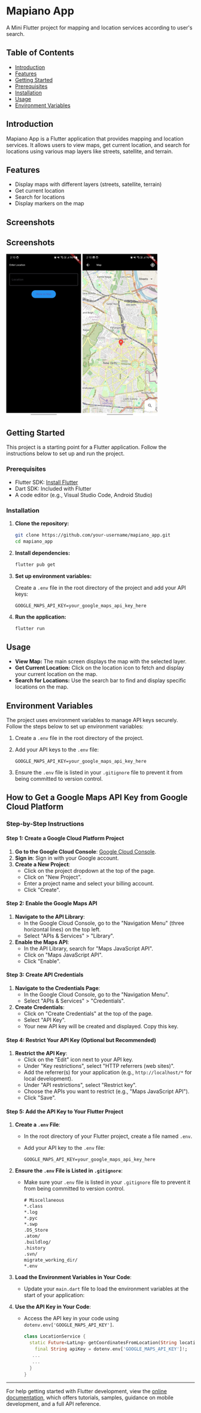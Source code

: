 # Mapiano App

A Mini Flutter project for mapping and location services according to user's search.

## Table of Contents

- [Introduction](#introduction)
- [Features](#features)
- [Getting Started](#getting-started)
- [Prerequisites](#prerequisites)
- [Installation](#installation)
- [Usage](#usage)
- [Environment Variables](#environment-variables)


## Introduction

Mapiano App is a Flutter application that provides mapping and location services. It allows users to view maps, get current location, and search for locations using various map layers like streets, satellite, and terrain.

## Features

- Display maps with different layers (streets, satellite, terrain)
- Get current location
- Search for locations
- Display markers on the map

## Screenshots
## Screenshots


<img src="apk/locationScreen.jpeg" width="200"> <img src="apk/mapScreen.jpeg" width="200"> 

## Getting Started

This project is a starting point for a Flutter application. Follow the instructions below to set up and run the project.

### Prerequisites

- Flutter SDK: [Install Flutter](https://flutter.dev/docs/get-started/install)
- Dart SDK: Included with Flutter
- A code editor (e.g., Visual Studio Code, Android Studio)

### Installation

1. **Clone the repository:**

    ```sh
    git clone https://github.com/your-username/mapiano_app.git
    cd mapiano_app
    ```

2. **Install dependencies:**

    ```sh
    flutter pub get
    ```

3. **Set up environment variables:**

    Create a `.env` file in the root directory of the project and add your API keys:

    ```properties
    GOOGLE_MAPS_API_KEY=your_google_maps_api_key_here
    ```

4. **Run the application:**

    ```sh
    flutter run
    ```

## Usage

- **View Map:** The main screen displays the map with the selected layer.
- **Get Current Location:** Click on the location icon to fetch and display your current location on the map.
- **Search for Locations:** Use the search bar to find and display specific locations on the map.

## Environment Variables

The project uses environment variables to manage API keys securely. Follow the steps below to set up environment variables:

1. Create a `.env` file in the root directory of the project.
2. Add your API keys to the `.env` file:

    ```properties
    GOOGLE_MAPS_API_KEY=your_google_maps_api_key_here
    ```

3. Ensure the `.env` file is listed in your `.gitignore` file to prevent it from being committed to version control.



## How to Get a Google Maps API Key from Google Cloud Platform

### Step-by-Step Instructions

#### Step 1: Create a Google Cloud Platform Project

1. **Go to the Google Cloud Console**: [Google Cloud Console](https://console.cloud.google.com/).
2. **Sign in**: Sign in with your Google account.
3. **Create a New Project**:
   - Click on the project dropdown at the top of the page.
   - Click on "New Project".
   - Enter a project name and select your billing account.
   - Click "Create".

#### Step 2: Enable the Google Maps API

1. **Navigate to the API Library**:
   - In the Google Cloud Console, go to the "Navigation Menu" (three horizontal lines) on the top left.
   - Select "APIs & Services" > "Library".
2. **Enable the Maps API**:
   - In the API Library, search for "Maps JavaScript API".
   - Click on "Maps JavaScript API".
   - Click "Enable".

#### Step 3: Create API Credentials

1. **Navigate to the Credentials Page**:
   - In the Google Cloud Console, go to the "Navigation Menu".
   - Select "APIs & Services" > "Credentials".
2. **Create Credentials**:
   - Click on "Create Credentials" at the top of the page.
   - Select "API Key".
   - Your new API key will be created and displayed. Copy this key.

#### Step 4: Restrict Your API Key (Optional but Recommended)

1. **Restrict the API Key**:
   - Click on the "Edit" icon next to your API key.
   - Under "Key restrictions", select "HTTP referrers (web sites)".
   - Add the referrer(s) for your application (e.g., `http://localhost/*` for local development).
   - Under "API restrictions", select "Restrict key".
   - Choose the APIs you want to restrict (e.g., "Maps JavaScript API").
   - Click "Save".

#### Step 5: Add the API Key to Your Flutter Project

1. **Create a `.env` File**:
   - In the root directory of your Flutter project, create a file named `.env`.
   - Add your API key to the `.env` file:

     ```properties
     GOOGLE_MAPS_API_KEY=your_google_maps_api_key_here
     ```

2. **Ensure the `.env` File is Listed in `.gitignore`**:
   - Make sure your `.env` file is listed in your `.gitignore` file to prevent it from being committed to version control.

     ```gitignore
     # Miscellaneous
     *.class
     *.log
     *.pyc
     *.swp
     .DS_Store
     .atom/
     .buildlog/
     .history
     .svn/
     migrate_working_dir/
     *.env
     ```

3. **Load the Environment Variables in Your Code**:
   - Update your `main.dart` file to load the environment variables at the start of your application:

4. **Use the API Key in Your Code**:
   - Access the API key in your code using `dotenv.env['GOOGLE_MAPS_API_KEY']`.

     ```dart
     class LocationService {
       static Future<LatLng> getCoordinatesFromLocation(String location) async {
         final String apiKey = dotenv.env['GOOGLE_MAPS_API_KEY']!;
        ...
        ...
       }
     }
     ```

---

For help getting started with Flutter development, view the [online documentation](https://docs.flutter.dev/), which offers tutorials, samples, guidance on mobile development, and a full API reference.